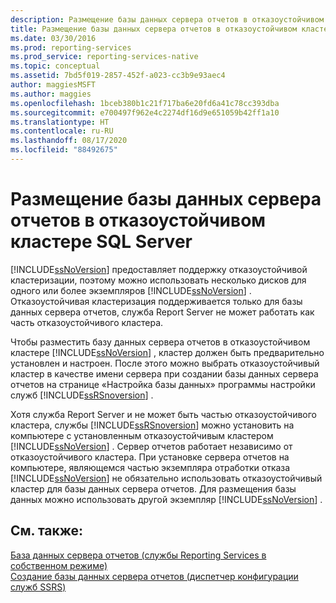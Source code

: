 ```yaml
---
description: Размещение базы данных сервера отчетов в отказоустойчивом кластере SQL Server
title: Размещение базы данных сервера отчетов в отказоустойчивом кластере SQL Server | Документы Майкрософт
ms.date: 03/30/2016
ms.prod: reporting-services
ms.prod_service: reporting-services-native
ms.topic: conceptual
ms.assetid: 7bd5f019-2857-452f-a023-cc3b9e93aec4
author: maggiesMSFT
ms.author: maggies
ms.openlocfilehash: 1bceb380b1c21f717ba6e20fd6a41c78cc393dba
ms.sourcegitcommit: e700497f962e4c2274df16d9e651059b42ff1a10
ms.translationtype: HT
ms.contentlocale: ru-RU
ms.lasthandoff: 08/17/2020
ms.locfileid: "88492675"
---
```

# <a name="host-a-report-server-database-in-a-sql-server-failover-cluster"></a>Размещение базы данных сервера отчетов в отказоустойчивом кластере SQL Server
  [!INCLUDE[ssNoVersion](../../includes/ssnoversion-md.md)] предоставляет поддержку отказоустойчивой кластеризации, поэтому можно использовать несколько дисков для одного или более экземпляров [!INCLUDE[ssNoVersion](../../includes/ssnoversion-md.md)] . Отказоустойчивая кластеризация поддерживается только для базы данных сервера отчетов, служба Report Server не может работать как часть отказоустойчивого кластера.  
  
 Чтобы разместить базу данных сервера отчетов в отказоустойчивом кластере [!INCLUDE[ssNoVersion](../../includes/ssnoversion-md.md)] , кластер должен быть предварительно установлен и настроен. После этого можно выбрать отказоустойчивый кластер в качестве имени сервера при создании базы данных сервера отчетов на странице «Настройка базы данных» программы настройки служб [!INCLUDE[ssRSnoversion](../../includes/ssrsnoversion-md.md)] .  
  
 Хотя служба Report Server и не может быть частью отказоустойчивого кластера, службы [!INCLUDE[ssRSnoversion](../../includes/ssrsnoversion-md.md)] можно установить на компьютере с установленным отказоустойчивым кластером [!INCLUDE[ssNoVersion](../../includes/ssnoversion-md.md)] . Сервер отчетов работает независимо от отказоустойчивого кластера. При установке сервера отчетов на компьютере, являющемся частью экземпляра отработки отказа [!INCLUDE[ssNoVersion](../../includes/ssnoversion-md.md)] не обязательно использовать отказоустойчивый кластер для базы данных сервера отчетов. Для размещения базы данных можно использовать другой экземпляр [!INCLUDE[ssNoVersion](../../includes/ssnoversion-md.md)] .  
  
## <a name="see-also"></a>См. также:  
 [База данных сервера отчетов (службы Reporting Services в собственном режиме)](../../reporting-services/report-server/report-server-database-ssrs-native-mode.md)   
 [Создание базы данных сервера отчетов (диспетчер конфигурации служб SSRS)](../../reporting-services/install-windows/ssrs-report-server-create-a-report-server-database.md)  
  
  
